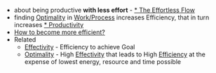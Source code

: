 - about being productive __with less effort__ - [* The Effortless Flow]()
- finding [Optimality]() in [Work/Process]() increases Efficiency, that in turn increases [* Productivity]()
- [How to become more efficient?]()
- Related
    - [Effectivity]() - Efficiency to achieve Goal
    - [Optimality]() - High [Effectivity]() that leads to High [Efficiency]() at the expense of lowest energy, resource and time possible
